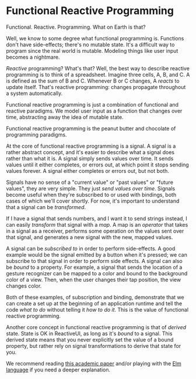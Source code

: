 # Functional Reactive Programming

Functional. Reactive. Programming. What on Earth is that?

Well, we know to some degree what functional programming is. Functions don't have side-effects; there's no mutable state. It's a difficult way to program since the real world is mutable. Modeling things like user input becomes a nightmare.

*Reactive* programming? What's that? Well, the best way to describe reactive programming is to think of a spreadsheet. Imagine three cells, A, B, and C. A is defined as the sum of B and C. Whenever B or C changes, A *reacts* to update itself. That's reactive programming: changes propagate throughout a system automatically.

Functional reactive programming is just a combination of functional and reactive paradigms. We model user input as a function that changes over time, abstracting away the idea of mutable state.

Functional reactive programming is the peanut butter and chocolate of programming paradigms.

At the core of functional reactive programming is a signal. A signal is a rather abstract concept, and it's easier to describe what a signal does rather than what it is. A signal simply sends values over time. It sends values until it either completes, or errors out, at which point it stops sending values forever. A signal either completes or errors out, but not both.

Signals have no sense of a "current value" or "past values" or "future values", they are very simple. They just *send values over time*. Signals become useful when they're subscribed to or used with bindings, both cases of which we'll cover shortly. For now, it's important to understand that a signal can be *transformed*.

If I have a signal that sends numbers, and I want it to send strings instead, I can easily *transform* that signal with a *map*. A map is an *operator* that takes in a signal as a receiver, performs some operation on the values sent over that signal, and generates a new signal with the new, mapped values.

A signal can be *subscribed to* in order to perform side-effects. A good example would be the signal emitted by a button when it's pressed; we can subscribe to that signal in order to perform side effects. A signal can also be *bound* to a property. For example, a signal that sends the location of a gesture recognizer can be mapped to a color and bound to the background color of a view. Then, when the user changes their tap position, the view changes color.

Both of these examples, of subscription and binding, demonstrate that we can create a set up at the beginning of an application runtime and tell the code *what to do* without telling it *how to do it*. This is the value of functional reactive programming.

Another core concept in functional reactive programming is that of *derived* state. State is OK in ReactiveUI, as long as it's *bound* to a signal. This derived state means that you never explicitly set the value of a bound property, but rather rely on signal transformations to derive that state for you.

We recommend reading [this academic paper](https://raw.githubusercontent.com/papers-we-love/papers-we-love/master/design/out-of-the-tar-pit.pdf) and/or playing with the [Elm language](http://elm-lang.org) if you need a deeper explanation.


